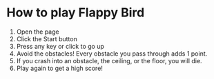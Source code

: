 # How to play Flappy Bird
1. Open the page
2. Click the Start button
3. Press any key or click to go up
4. Avoid the obstacles! Every obstacle you pass through adds 1 point.
5. If you crash into an obstacle, the ceiling, or the floor, you will die.
6. Play again to get a high score!